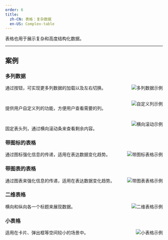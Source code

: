```yaml
---
order: 6
title:
  zh-CN: 表格：复杂数据
  en-US: Complex-table
---
```


表格也用于展示复杂和高度结构化数据。

---

## 案例

### 多列数据

<img class="preview-img" align="right" alt="多列数据示例" src="/site/common/images/Complex_Table/ct1.png">

通过按钮，可实现更多列数据的加载以及左右切换。

<br>

<img class="preview-img" align="right" alt="自定义列示例" src="/site/common/images/Complex_Table/ct2.png">

提供用户自定义列的功能，方便用户查看需要的列。

<br>

<img class="preview-img" align="right" alt="横向滚动示例" src="/site/common/images/Complex_Table/ct3.png">

固定表头列，通过横向滚动条来查看剩余内容。

### 带图标的表格

<img class="preview-img" align="right" alt="带图标表格示例" src="/site/common/images/Complex_Table/ct4.png">

通过图标强化信息的传递，适用在表达数据变化趋势。

### 带图表的表格

<img class="preview-img" align="right" alt="带图表表格示例" src="/site/common/images/Complex_Table/ct7.png">

通过图表来强化信息的传递，适用在表达数据变化趋势。

### 二维表格

<img class="preview-img" align="right" alt="二维表格示例" src="/site/common/images/Complex_Table/ct6.png">

横向和纵向各一个标题来展现数据。

### 小表格

<img class="preview-img" align="right" alt="小表格示例" src="/site/common/images/Complex_Table/ct5.png">

适用在卡片、弹出框等空间较小的场景中。


